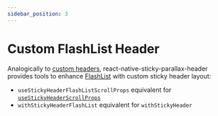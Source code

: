 ```yaml
---
sidebar_position: 3
---
```


# Custom FlashList Header

Analogically to [custom headers](./custom-header.md), react-native-sticky-parallax-header provides tools to enhance [FlashList](https://shopify.github.io/flash-list/docs/) with custom sticky header layout:

- `useStickyHeaderFlashListScrollProps` equivalent for [`useStickyHeaderScrollProps`](./custom-header.md#scroll-props)
- `withStickyHeaderFlashList` equivalent for `withStickyHeader`
